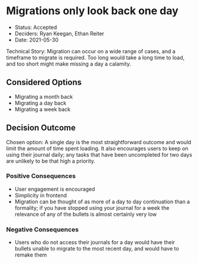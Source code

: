 # Migrations only look back one day

* Status: Accepted
* Deciders: Ryan Keegan, Ethan Reiter
* Date: 2021-05-30

Technical Story: Migration can occur on a wide range of cases, and a timeframe to migrate is required. Too long would take a long time to load, and too short might make missing a day a calamity.

## Considered Options

* Migrating a month back
* Migrating a day back
* Migrating a week back

## Decision Outcome

Chosen option: A single day is the most straightforward outcome and would limit the amount of time spent loading.
 It also encourages users to keep on using their journal daily; any tasks that have been uncompleted for two days are unlikely to be that high a priority.

### Positive Consequences 

* User engagement is encouraged
* Simplicity in frontend
* Migration can be thought of as more of a day to day continuation than a formality; if you have stopped using your journal for a week the relevance of any of the bullets is almost certainly very low


### Negative Consequences 

* Users who do not access their journals for a day would have their bullets unable to migrate to the most recent day, and would have to remake them

<!-- markdownlint-disable-file MD013 -->